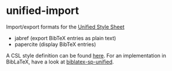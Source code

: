 # unified-import
Import/export formats for the [Unified Style Sheet](http://www.linguisticsociety.org/resource/unified-style-sheet)
- jabref (export BibTeX entries as plain text)
- papercite (display BibTeX entries)

A CSL style definition can be found [here](https://www.zotero.org/styles/unified-style-linguistics). 
For an implementation in BibLaTeX, have a look at [biblatex-sp-unified](https://github.com/semprag/biblatex-sp-unified).
